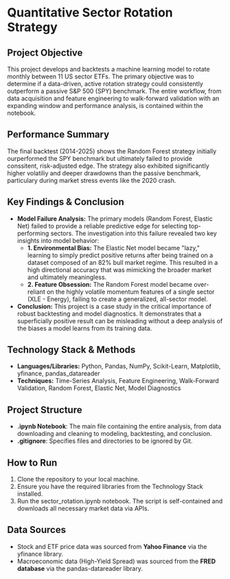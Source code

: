 # Quantitative Sector Rotation Strategy

## Project Objective
This project develops and backtests a machine learning model to rotate monthly between 11 US sector ETFs. The primary objective was to determine if a data-driven, active rotation strategy could consistently outperform a passive S&P 500 (SPY) benchmark. The entire workflow, from data acquisition and feature engineering to walk-forward validation with an expanding window and performance analysis, is contained within the notebook.

## Performance Summary
The final backtest (2014-2025) shows the Random Forest strategy initially ourperformed the SPY benchmark but ultimately failed to provide conssitent, risk-adjusted edge. The strategy also exhibited significantly higher volatiliy and deeper drawdowns than the passive benchmark, particulary during market stress events like the 2020 crash.

## Key Findings & Conclusion
* **Model Failure Analysis:** The primary models (Random Forest, Elastic Net) failed to provide a reliable predictive edge for selecting top-performing sectors. The investigation into this failure revealed two key insights into model behavior:
    * **1. Environmental Bias:** The Elastic Net model became "lazy," learning to simply predict positive returns after being trained on a dataset composed of an 82% bull market regime. This resulted in a high directional accuracy that was mimicking the broader market and ultimately meaningless.
    * **2. Feature Obsession:** The Random Forest model became over-reliant on the highly volatile momentum features of a single sector (XLE - Energy), failing to create a generalized, all-sector model.
* **Conclusion:** This project is a case study in the critical importance of robust backtesting and model diagnostics. It demonstrates that a superficially positive result can be misleading without a deep analysis of the biases a model learns from its training data.

## Technology Stack & Methods
* **Languages/Libraries:** Python, Pandas, NumPy, Scikit-Learn, Matplotlib, yfinance, pandas_datareader
* **Techniques:** Time-Series Analysis, Feature Engineering, Walk-Forward Validation, Random Forest, Elastic Net, Model Diagnostics

## Project Structure
* **.ipynb Notebook**: The main file containing the entire analysis, from data downloading and cleaning to modeling, backtesting, and conclusion.
* **.gitignore**: Specifies files and directories to be ignored by Git.

## How to Run
1.  Clone the repository to your local machine.
2.  Ensure you have the required libraries from the Technology Stack installed.
3.  Run the sector_rotation.ipynb notebook. The script is self-contained and downloads all necessary market data via APIs.

## Data Sources
* Stock and ETF price data was sourced from **Yahoo Finance** via the yfinance library.
* Macroeconomic data (High-Yield Spread) was sourced from the **FRED database** via the pandas-datareader library.